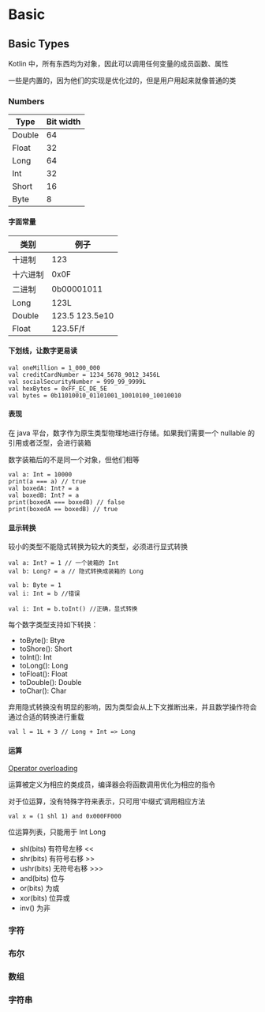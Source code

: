 # Basic

## Basic Types

Kotlin 中，所有东西均为对象，因此可以调用任何变量的成员函数、属性

一些是内置的，因为他们的实现是优化过的，但是用户用起来就像普通的类

### Numbers

|Type|Bit width|
|-|-|
|Double|64|
|Float|32|
|Long|64|
|Int|32|
|Short|16|
|Byte|8|

#### 字面常量

|类别|例子|
|-|-|
|十进制|123|
|十六进制|0x0F|
|二进制|0b00001011|
|Long|123L|
|Double|123.5 123.5e10|
|Float|123.5F/f|

#### 下划线，让数字更易读

```
val oneMillion = 1_000_000
val creditCardNumber = 1234_5678_9012_3456L
val socialSecurityNumber = 999_99_9999L
val hexBytes = 0xFF_EC_DE_5E
val bytes = 0b11010010_01101001_10010100_10010010
```

#### 表现

在 java 平台，数字作为原生类型物理地进行存储。如果我们需要一个 nullable 的引用或者泛型，会进行装箱

数字装箱后的不是同一个对象，但他们相等

```
val a: Int = 10000
print(a === a) // true
val boxedA: Int? = a
val boxedB: Int? = a
print(boxedA === boxedB) // false
print(boxedA == boxedB) // true
```

#### 显示转换

较小的类型不能隐式转换为较大的类型，必须进行显式转换

```
val a: Int? = 1 // 一个装箱的 Int
val b: Long? = a // 隐式转换成装箱的 Long

val b: Byte = 1
val i: Int = b //错误

val i: Int = b.toInt() //正确，显式转换
```

每个数字类型支持如下转换：

- toByte(): Btye
- toShore(): Short
- toInt(): Int
- toLong(): Long
- toFloat(): Float
- toDouble(): Double
- toChar(): Char

弃用隐式转换没有明显的影响，因为类型会从上下文推断出来，并且数学操作符会通过合适的转换进行重载

```
val l = 1L + 3 // Long + Int => Long
```

#### 运算

[Operator overloading](http://kotlinlang.org/docs/reference/operator-overloading.html)

运算被定义为相应的类成员，编译器会将函数调用优化为相应的指令

对于位运算，没有特殊字符来表示，只可用‘中缀式’调用相应方法

```
val x = (1 shl 1) and 0x000FF000
```

位运算列表，只能用于 Int Long

- shl(bits) 有符号左移 <<
- shr(bits) 有符号右移 >>
- ushr(bits) 无符号右移 >>>
- and(bits) 位与
- or(bits) 为或
- xor(bits) 位异或
- inv() 为非

### 字符

### 布尔

### 数组

### 字符串
